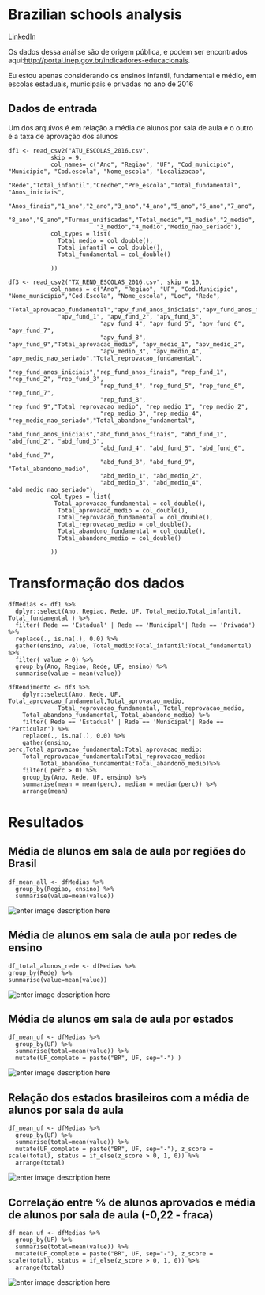 # Brazilian schools analysis
[LinkedIn](https://www.linkedin.com/in/vinicius-zambotti-768160b2/)

Os dados dessa análise são de origem pública, e podem ser encontrados aqui:http://portal.inep.gov.br/indicadores-educacionais.

Eu estou apenas considerando os ensinos infantil, fundamental e médio, em escolas estaduais, municipais e privadas no ano de 2016


## Dados de entrada

Um dos arquivos é em relação a média de alunos por sala de aula e o outro é a taxa de aprovação dos alunos

	 

	df1 <- read_csv2("ATU_ESCOLAS_2016.csv", 
                skip = 9,
                col_names= c("Ano", "Regiao", "UF", "Cod_municipio", "Municipio", "Cod.escola", "Nome_escola", "Localizacao",
                             "Rede","Total_infantil","Creche","Pre_escola","Total_fundamental", "Anos_iniciais",
                             "Anos_finais","1_ano","2_ano","3_ano","4_ano","5_ano","6_ano","7_ano",
                             "8_ano","9_ano","Turmas_unificadas","Total_medio","1_medio","2_medio",
                             "3_medio","4_medio","Medio_nao_seriado"),
                col_types = list(
                  Total_medio = col_double(),
                  Total_infantil = col_double(),
                  Total_fundamental = col_double()
                  
                ))
		
	df3 <- read_csv2("TX_REND_ESCOLAS_2016.csv", skip = 10,
                col_names = c("Ano", "Regiao", "UF", "Cod.Municipio", "Nome_municipio","Cod.Escola", "Nome_escola", "Loc", "Rede", 
                              "Total_aprovacao_fundamental","apv_fund_anos_iniciais","apv_fund_anos_finais",
			      "apv_fund_1", "apv_fund_2", "apv_fund_3", 
                              "apv_fund_4", "apv_fund_5", "apv_fund_6", "apv_fund_7", 
                              "apv_fund_8", "apv_fund_9","Total_aprovacao_medio", "apv_medio_1", "apv_medio_2", 
                              "apv_medio_3", "apv_medio_4", "apv_medio_nao_seriado","Total_reprovacao_fundamental",
                              "rep_fund_anos_iniciais","rep_fund_anos_finais", "rep_fund_1", "rep_fund_2", "rep_fund_3", 
                              "rep_fund_4", "rep_fund_5", "rep_fund_6", "rep_fund_7", 
                              "rep_fund_8", "rep_fund_9","Total_reprovacao_medio", "rep_medio_1", "rep_medio_2", 
                              "rep_medio_3", "rep_medio_4", "rep_medio_nao_seriado","Total_abandono_fundamental",
                              "abd_fund_anos_iniciais","abd_fund_anos_finais", "abd_fund_1", "abd_fund_2", "abd_fund_3", 
                              "abd_fund_4", "abd_fund_5", "abd_fund_6", "abd_fund_7", 
                              "abd_fund_8", "abd_fund_9", "Total_abandono_medio",
                              "abd_medio_1", "abd_medio_2", 
                              "abd_medio_3", "abd_medio_4", "abd_medio_nao_seriado"),
                col_types = list(
                 Total_aprovacao_fundamental = col_double(),
                  Total_aprovacao_medio = col_double(),
                  Total_reprovacao_fundamental = col_double(),
                  Total_reprovacao_medio = col_double(),
                  Total_abandono_fundamental = col_double(),
                  Total_abandono_medio = col_double()
                  
                ))


# Transformação dos dados
	dfMedias <- df1 %>%
	  dplyr::select(Ano, Regiao, Rede, UF, Total_medio,Total_infantil, Total_fundamental ) %>%
	  filter( Rede == 'Estadual' | Rede == 'Municipal'| Rede == 'Privada') %>%
	  replace(., is.na(.), 0.0) %>%
	  gather(ensino, value, Total_medio:Total_infantil:Total_fundamental) %>%
	  filter( value > 0) %>%
	  group_by(Ano, Regiao, Rede, UF, ensino) %>%
	  summarise(value = mean(value))

	dfRendimento <- df3 %>%
		dplyr::select(Ano, Rede, UF, Total_aprovacao_fundamental,Total_aprovacao_medio, 
			      Total_reprovacao_fundamental, Total_reprovacao_medio,
		Total_abandono_fundamental, Total_abandono_medio) %>%
		filter( Rede == 'Estadual' | Rede == 'Municipal'| Rede == 'Particular') %>%
		replace(., is.na(.), 0.0) %>%
		gather(ensino, perc,Total_aprovacao_fundamental:Total_aprovacao_medio:
		Total_reprovacao_fundamental:Total_reprovacao_medio:
			 Total_abandono_fundamental:Total_abandono_medio)%>%
		filter( perc > 0) %>%
		group_by(Ano, Rede, UF, ensino) %>%
		summarise(mean = mean(perc), median = median(perc)) %>%
		arrange(mean)

	  
# Resultados

## Média de alunos em sala de aula por regiões do Brasil

	df_mean_all <- dfMedias %>%
	  group_by(Regiao, ensino) %>%
	  summarise(value=mean(value))

![enter image description here](https://raw.githubusercontent.com/viniciuszambotti/analysis_brazillian_schools/master/images/bar1.png)
	
## Média de alunos em sala de aula por redes de ensino
	df_total_alunos_rede <- dfMedias %>%
  	group_by(Rede) %>%
 	summarise(value=mean(value))

![enter image description here](https://raw.githubusercontent.com/viniciuszambotti/analysis_brazillian_schools/master/images/bar2.png)


## Média de alunos em sala de aula por estados
	df_mean_uf <- dfMedias %>%
	  group_by(UF) %>%
	  summarise(total=mean(value)) %>%
	  mutate(UF_completo = paste("BR", UF, sep="-") )

![enter image description here](https://raw.githubusercontent.com/viniciuszambotti/analysis_brazillian_schools/master/images/map_mean.PNG)

## Relação dos estados brasileiros com a média de alunos por sala de aula
	df_mean_uf <- dfMedias %>%
	  group_by(UF) %>%
	  summarise(total=mean(value)) %>%
	  mutate(UF_completo = paste("BR", UF, sep="-"), z_score = scale(total), status = if_else(z_score > 0, 1, 0)) %>%
	  arrange(total)

![enter image description here](https://raw.githubusercontent.com/viniciuszambotti/analysis_brazillian_schools/master/images/point1.png)

## Correlação entre % de alunos aprovados e média de alunos por sala de aula (-0,22 - fraca)
	df_mean_uf <- dfMedias %>%
	  group_by(UF) %>%
	  summarise(total=mean(value)) %>%
	  mutate(UF_completo = paste("BR", UF, sep="-"), z_score = scale(total), status = if_else(z_score > 0, 1, 0)) %>%
	  arrange(total)

![enter image description here](https://raw.githubusercontent.com/viniciuszambotti/analysis_brazillian_schools/master/images/point2.png)
